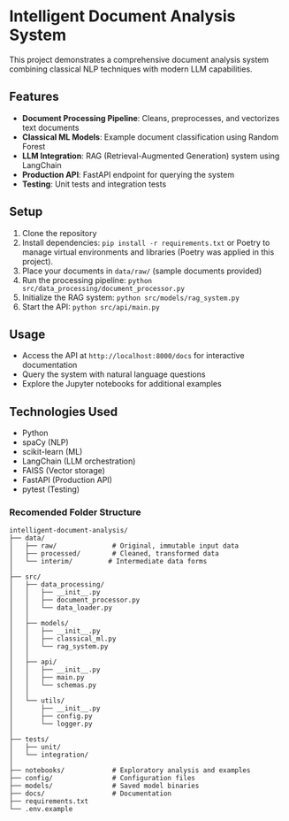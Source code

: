 # Intelligent Document Analysis System

This project demonstrates a comprehensive document analysis system combining classical NLP techniques with modern LLM capabilities.

## Features

- **Document Processing Pipeline**: Cleans, preprocesses, and vectorizes text documents
- **Classical ML Models**: Example document classification using Random Forest
- **LLM Integration**: RAG (Retrieval-Augmented Generation) system using LangChain
- **Production API**: FastAPI endpoint for querying the system
- **Testing**: Unit tests and integration tests

## Setup

1. Clone the repository
2. Install dependencies: `pip install -r requirements.txt` or Poetry to manage virtual environments and libraries (Poetry was applied in this project).
3. Place your documents in `data/raw/` (sample documents provided)
4. Run the processing pipeline: `python src/data_processing/document_processor.py`
5. Initialize the RAG system: `python src/models/rag_system.py`
6. Start the API: `python src/api/main.py`

## Usage

- Access the API at `http://localhost:8000/docs` for interactive documentation
- Query the system with natural language questions
- Explore the Jupyter notebooks for additional examples

## Technologies Used

- Python
- spaCy (NLP)
- scikit-learn (ML)
- LangChain (LLM orchestration)
- FAISS (Vector storage)
- FastAPI (Production API)
- pytest (Testing)

### Recomended Folder Structure
```
intelligent-document-analysis/
├── data/
│   ├── raw/              # Original, immutable input data
│   ├── processed/        # Cleaned, transformed data
│   └── interim/         # Intermediate data forms
│
├── src/
│   ├── data_processing/
│   │   ├── __init__.py
│   │   ├── document_processor.py
│   │   └── data_loader.py
│   │
│   ├── models/
│   │   ├── __init__.py
│   │   ├── classical_ml.py
│   │   └── rag_system.py
│   │
│   ├── api/
│   │   ├── __init__.py
│   │   ├── main.py
│   │   └── schemas.py
│   │
│   └── utils/
│       ├── __init__.py
│       ├── config.py
│       └── logger.py
│
├── tests/
│   ├── unit/
│   └── integration/
│
├── notebooks/            # Exploratory analysis and examples
├── config/               # Configuration files
├── models/               # Saved model binaries
├── docs/                 # Documentation
├── requirements.txt
└── .env.example
```